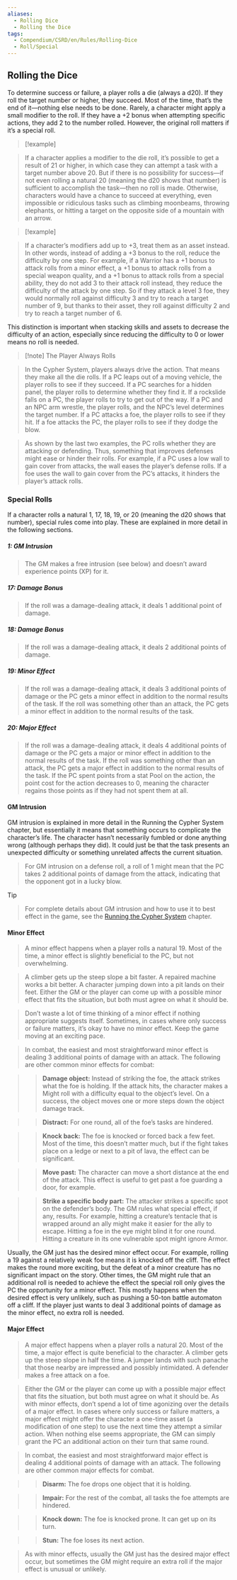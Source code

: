 ```yaml
---
aliases:
  - Rolling Dice
  - Rolling the Dice
tags:
  - Compendium/CSRD/en/Rules/Rolling-Dice
  - Roll/Special
---
```

  
## Rolling the Dice  
To determine success or failure, a player rolls a die (always a d20). If they roll the target number or higher, they succeed. Most of the time, that’s the end of it—nothing else needs to be done. Rarely, a character might apply a small modifier to the roll. If they have a +2 bonus when attempting specific actions, they add 2 to the number rolled. However, the original roll matters if it’s a special roll.  
  
>[!example]   
>If a character applies a modifier to the die roll, it’s possible to get a result of 21 or higher, in which case they can attempt a task with a target number above 20. But if there is no possibility for success—if not even rolling a natural 20 (meaning the d20 shows that number) is sufficient to accomplish the task—then no roll is made. Otherwise, characters would have a chance to succeed at everything, even impossible or ridiculous tasks such as climbing moonbeams, throwing elephants, or hitting a target on the opposite side of a mountain with an arrow.  
  
>[!example]    
>If a character’s modifiers add up to +3, treat them as an asset instead. In other words, instead of adding a +3 bonus to the roll, reduce the difficulty by one step. For example, if a Warrior has a +1 bonus to attack rolls from a minor effect, a +1 bonus to attack rolls from a special weapon quality, and a +1 bonus to attack rolls from a special ability, they do not add 3 to their attack roll instead, they reduce the difficulty of the attack by one step. So if they attack a level 3 foe, they would normally roll against difficulty 3 and try to reach a target number of 9, but thanks to their asset, they roll against difficulty 2 and try to reach a target number of 6.  
  
This distinction is important when stacking skills and assets to decrease the difficulty of an action, especially since reducing the difficulty to 0 or lower means no roll is needed.  
  
>[!note] The Player Always Rolls    
>In the Cypher System, players always drive the action. That means they make all the die rolls. If a PC leaps out of a moving vehicle, the player rolls to see if they succeed. If a PC searches for a hidden panel, the player rolls to determine whether they find it. If a rockslide falls on a PC, the player rolls to try to get out of the way. If a PC and an NPC arm wrestle, the player rolls, and the NPC’s level determines the target number. If a PC attacks a foe, the player rolls to see if they hit. If a foe attacks the PC, the player rolls to see if they dodge the blow.    
>As shown by the last two examples, the PC rolls whether they are attacking or defending. Thus, something that improves defenses might ease or hinder their rolls. For example, if a PC uses a low wall to gain cover from attacks, the wall eases the player’s defense rolls. If a foe uses the wall to gain cover from the PC’s attacks, it hinders the player’s attack rolls.  
  
### Special Rolls  
If a character rolls a natural 1, 17, 18, 19, or 20 (meaning the d20 shows that number), special rules come into play. These are explained in more detail in the following sections.  
  
##### 1: GM Intrusion    
>  The GM makes a free intrusion (see below) and doesn’t award experience points (XP) for it.    
  
##### 17: Damage Bonus  
>If the roll was a damage-dealing attack, it deals 1 additional point of damage.    
  
##### 18: Damage Bonus    
>If the roll was a damage-dealing attack, it deals 2 additional points of damage.    
  
##### 19: Minor Effect    
>If the roll was a damage-dealing attack, it deals 3 additional points of damage or the PC gets a minor effect in addition to the normal results of the task. If the roll was something other than an attack, the PC gets a minor effect in addition to the normal results of the task.    
  
##### 20: Major Effect  
>If the roll was a damage-dealing attack, it deals 4 additional points of damage or the PC gets a major or minor effect in addition to the normal results of the task. If the roll was something other than an attack, the PC gets a major effect in addition to the normal results of the task. If the PC spent points from a stat Pool on the action, the point cost for the action decreases to 0, meaning the character regains those points as if they had not spent them at all.  
  
#### GM Intrusion    
GM intrusion is explained in more detail in the Running the Cypher System chapter, but essentially it means that something occurs to complicate the character’s life. The character hasn’t necessarily fumbled or done anything wrong (although perhaps they did). It could just be that the task presents an unexpected difficulty or something unrelated affects the current situation.    
  
>For GM intrusion on a defense roll, a roll of 1 might mean that the PC takes 2 additional points of damage from the attack, indicating that the opponent got in a lucky blow.    
>[!tip]   
>For complete details about GM intrusion and how to use it to best effect in the game, see the [Running the Cypher System](Running-the-Cypher-system.md) chapter.  
  
####  Minor Effect    
>A minor effect happens when a player rolls a natural 19. Most of the time, a minor effect is slightly beneficial to the PC, but not overwhelming.  
>  
>A climber gets up the steep slope a bit faster. A repaired machine works a bit better. A character jumping down into a pit lands on their feet. Either the GM or the player can come up with a possible minor effect that fits the situation, but both must agree on what it should be.    
>  
>Don’t waste a lot of time thinking of a minor effect if nothing appropriate suggests itself. Sometimes, in cases where only success or failure matters, it’s okay to have no minor effect. Keep the game moving at an exciting pace.    
>  
>In combat, the easiest and most straightforward minor effect is dealing 3 additional points of damage with an attack. The following are other common minor effects for combat:    
>>**Damage object:** Instead of striking the foe, the attack strikes what the foe is holding. If the attack hits, the character makes a Might roll with a difficulty equal to the object’s level. On a success, the object moves one or more steps down the object damage track.   
>  
>>**Distract:** For one round, all of the foe’s tasks are hindered.    
>  
>>**Knock back:** The foe is knocked or forced back a few feet. Most of the time, this doesn’t matter much, but if the fight takes place on a ledge or next to a pit of lava, the effect can be significant.    
>  
>>**Move past:** The character can move a short distance at the end of the attack. This effect is useful to get past a foe guarding a door, for example.   
>  
>> **Strike a specific body part:** The attacker strikes a specific spot on the defender’s body. The GM rules what special effect, if any, results. For example, hitting a creature’s tentacle that is wrapped around an ally might make it easier for the ally to escape. Hitting a foe in the eye might blind it for one round. Hitting a creature in its one vulnerable spot might ignore Armor.    
>  
Usually, the GM just has the desired minor effect occur. For example, rolling a 19 against a relatively weak foe means it is knocked off the cliff. The effect makes the round more exciting, but the defeat of a minor creature has no significant impact on the story. Other times, the GM might rule that an additional roll is needed to achieve the effect the special roll only gives the PC the opportunity for a minor effect. This mostly happens when the desired effect is very unlikely, such as pushing a 50-ton battle automaton off a cliff. If the player just wants to deal 3 additional points of damage as the minor effect, no extra roll is needed.  
  
#### Major Effect   
>A major effect happens when a player rolls a natural 20. Most of the time, a major effect is quite beneficial to the character. A climber gets up the steep slope in half the time. A jumper lands with such panache that those nearby are impressed and possibly intimidated. A defender makes a free attack on a foe.    
>  
>Either the GM or the player can come up with a possible major effect that fits the situation, but both must agree on what it should be. As with minor effects, don’t spend a lot of time agonizing over the details of a major effect. In cases where only success or failure matters, a major effect might offer the character a one-time asset (a modification of one step) to use the next time they attempt a similar action. When nothing else seems appropriate, the GM can simply grant the PC an additional action on their turn that same round.    
>  
>In combat, the easiest and most straightforward major effect is dealing 4 additional points of damage with an attack. The following are other common major effects for combat.    
>>**Disarm:** The foe drops one object that it is holding.    
>  
>>**Impair:** For the rest of the combat, all tasks the foe attempts are hindered.    
>  
>>**Knock down:** The foe is knocked prone. It can get up on its turn.    
>  
>>**Stun:** The foe loses its next action.   
> As with minor effects, usually the GM just has the desired major effect occur, but sometimes the GM might require an extra roll if the major effect is unusual or unlikely.  
  
